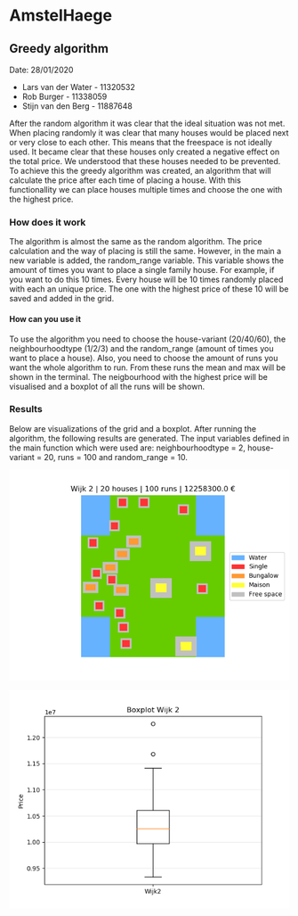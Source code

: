 # AmstelHaege
## Greedy algorithm
Date: 28/01/2020
* Lars van der Water  - 11320532
* Rob Burger          - 11338059 
* Stijn van den Berg  - 11887648

After the random algorithm it was clear that the ideal situation was not met. When placing randomly it was clear that many houses would be placed next or very close to each other. This means that the freespace is not ideally used. It became clear that these houses only created a negative effect on the total price. We understood that these houses needed to be prevented. To achieve this the greedy algorithm was created, an algorithm that will calculate the price after each time of placing a house. With this functionallity we can place houses multiple times and choose the one with the highest price. 

### How does it work
The algorithm is almost the same as the random algorithm. The price calculation and the way of placing is still the same. However, in the main a new variable is added, the random_range variable. This variable shows the amount of times you want to place a single family house. For example, if you want to do this 10 times. Every house will be 10 times randomly placed with each an unique price. The one with the highest price of these 10 will be saved and added in the grid. 

#### How can you use it 
To use the algorithm you need to choose the house-variant (20/40/60), the neighbourhoodtype (1/2/3) and the random_range (amount of times you want to place a house). Also, you need to choose the amount of runs you want the whole algorithm to run. From these runs the mean and max will be shown in the terminal. The neigbourhood with the highest price will be visualised and a boxplot of all the runs will be shown.

### Results
Below are visualizations of the grid and a boxplot.
After running the algorithm, the following results are generated. The input variables defined in the main function which were used are: neighbourhoodtype = 2, house-variant = 20, runs = 100 and random_range = 10.

![Map Greedy](https://github.com/Stijnantoine99/theorie/blob/master/doc/Greedy_map_100.png)

![Boxplot Greedy](https://github.com/Stijnantoine99/theorie/blob/master/doc/Greedy_box_100.png)
